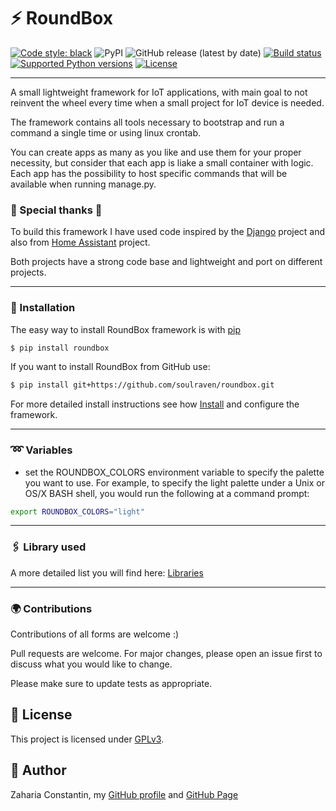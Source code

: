 ⚡ RoundBox
==========

[![Code style: black](https://img.shields.io/badge/code%20style-black-000000.svg)](https://github.com/psf/black)
![PyPI](https://img.shields.io/pypi/v/roundbox?label=RoundBox&style=plastic)
![GitHub release (latest by date)](https://img.shields.io/github/v/release/soulraven/roundbox?style=plastic)
[![Build status](https://img.shields.io/github/workflow/status/soulraven/roundbox/merge-to-main?style=plastic)](https://img.shields.io/github/workflow/status/soulraven/roundbox/merge-to-main)
[![Supported Python versions](https://img.shields.io/pypi/pyversions/roundbox?style=plastic)](https://pypi.org/project/roundbox/)
[![License](https://img.shields.io/github/license/soulraven/roundbox?style=plastic)](https://img.shields.io/github/license/soulraven/roundbox)

***

A small lightweight framework for IoT applications, with main goal to not reinvent the wheel every time when a small
project for IoT device is needed.

The framework contains all tools necessary to bootstrap and run a command a single time or using linux crontab.

You can create apps as many as you like and use them for your proper necessity, but consider that each app is liake a
small container with logic.
Each app has the possibility to host specific commands that will be available  when running manage.py.

### 🎈 Special thanks 🎈
To build this framework I have used code inspired by the [Django](https://github.com/django/django) project and also
from [Home Assistant](https://github.com/home-assistant/core) project.

Both projects have a strong code base and lightweight and port on different projects.

***

### 🔧 Installation

The easy way to install RoundBox framework is with [pip]

```bash
$ pip install roundbox
```

If you want to install RoundBox from GitHub use:

```bash
$ pip install git+https://github.com/soulraven/roundbox.git
```

For more detailed install instructions see how [Install] and configure the framework.

***

### ➿ Variables

- set the ROUNDBOX_COLORS environment variable to specify the palette you want to use. For example,
to specify the light palette under a Unix or OS/X BASH shell, you would run the following at a command prompt:

```bash
export ROUNDBOX_COLORS="light"
```

***

### 🖇 Library used

A more detailed list you will find here: [Libraries](https://soulraven.github.io/roundbox/libraries/)

***

### 🌍 Contributions

Contributions of all forms are welcome :)

Pull requests are welcome. For major changes, please open an issue first to discuss what you would like to change.

Please make sure to update tests as appropriate.

## 📝 License

This project is licensed under [GPLv3].

## 👀 Author

Zaharia Constantin, my [GitHub profile] and [GitHub Page]

[GitHub profile]: https://github.com/soulraven/
[Github Page]: https://soulraven.github.io/
[GNU General Public License]: https://www.gnu.org/licenses/quick-guide-gplv3.html
[pip]: https://pip.pypa.io/en/stable/
[GPLv3]: https://soulraven.github.io/roundbox/license
[Install]: https://soulraven.github.io/roundbox/user-guide/topics/install
